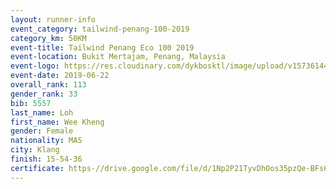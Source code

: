 ```yaml
--- 
layout: runner-info 
event_category: tailwind-penang-100-2019 
category_km: 50KM 
event-title: Tailwind Penang Eco 100 2019 
event-location: Bukit Mertajam, Penang, Malaysia 
event-logo: https://res.cloudinary.com/dykbosktl/image/upload/v1573614442/Logo/Logo_gqlzi3.jpg 
event-date: 2019-06-22 
overall_rank: 113
gender_rank: 33
bib: 5557
last_name: Loh
first_name: Wee Kheng
gender: Female
nationality: MAS
city: Klang
finish: 15-54-36
certificate: https-//drive.google.com/file/d/1Np2P21TyvDhOos35pzQe-BFs6s47JFEI/view?usp=sharing
--- 
```


